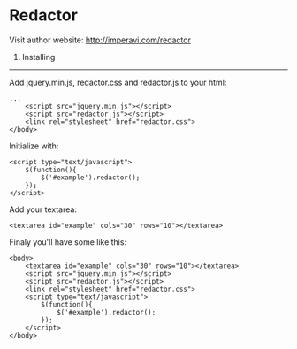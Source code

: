 Redactor
========

Visit author website: http://imperavi.com/redactor

1) Installing
--------------

Add jquery.min.js, redactor.css and redactor.js to your html:
	
	...
		<script src="jquery.min.js"></script>
		<script src="redactor.js"></script>
		<link rel="stylesheet" href="redactor.css">
	</body>

Initialize with: 

	<script type="text/javascript">
		$(function(){
	  		$('#example').redactor();
		});
	</script>

Add your textarea:

	<textarea id="example" cols="30" rows="10"></textarea>

Finaly you'll have some like this: 

	<body>
		<textarea id="example" cols="30" rows="10"></textarea>
		<script src="jquery.min.js"></script>
		<script src="redactor.js"></script>
		<link rel="stylesheet" href="redactor.css">
		<script type="text/javascript">
			$(function(){
		  		$('#example').redactor();
			});
		</script>
	</body>

